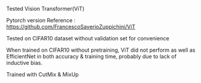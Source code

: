 Tested Vision Transformer(ViT)

Pytorch version Reference : https://github.com/FrancescoSaverioZuppichini/ViT

Tested on CIFAR10 dataset without validation set for convenience

When trained on CIFAR10 without pretraining, ViT did not perform as well as EfficientNet in both accuracy & training time, probably due to lack of inductive bias.

Trained with CutMix & MixUp
